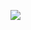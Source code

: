 [![](https://jitpack.io/v/Kalpesh-daki/phone91SDK.svg)](https://jitpack.io/#Kalpesh-daki/phone91SDK)
